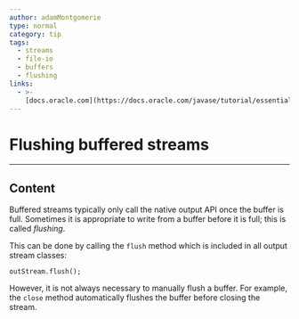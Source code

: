 ```yaml
---
author: adamMontgomerie
type: normal
category: tip
tags:
  - streams
  - file-io
  - buffers
  - flushing
links:
  - >-
    [docs.oracle.com](https://docs.oracle.com/javase/tutorial/essential/io/buffers.html){website}
---
```


# Flushing buffered streams


---

## Content

Buffered streams typically only call the native output API once the buffer is full. Sometimes it is appropriate to write from a buffer before it is full; this is called *flushing*.

This can be done by calling the `flush` method which is included in all output stream classes:

```plain-text
outStream.flush();
```

However, it is not always necessary to manually flush a buffer. For example, the `close` method automatically flushes the buffer before closing the stream.
